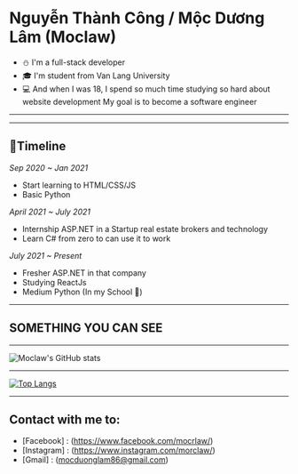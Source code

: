 # Nguyễn Thành Công / Mộc Dương Lâm (Moclaw)
- ⛄ I'm a full-stack developer
- 🎓 I'm student from Van Lang University
- 💻 And when I was 18, I spend so much time studying so hard about website development My goal is to become a software engineer
***
---

## **🎏Timeline**

*Sep 2020 ~ Jan 2021*
 - Start learning to HTML/CSS/JS
 - Basic Python

*April 2021 ~ July 2021*
 - Internship ASP.NET in a Startup real estate brokers and technology
 - Learn C# from zero to can use it to work

*July 2021 ~ Present*
 - Fresher ASP.NET in that company
 - Studying ReactJs
 - Medium Python (In my School 🏫)
***

## **SOMETHING YOU CAN SEE**

*** 

![Moclaw's GitHub stats](https://github-readme-stats.vercel.app/api?username=Moclaw&show_icons=true&theme=dracula)

***

[![Top Langs](https://github-readme-stats.vercel.app/api/top-langs/?username=Moclaw&layout=compact&langs_count=8)](https://github.com/Moclaw)

***

## **Contact with me to:**
- [Facebook] : (https://www.facebook.com/mocrlaw/)
- [Instagram] : (https://www.instagram.com/morclaw/)
- [Gmail] : (mocduonglam86@gmail.com)
